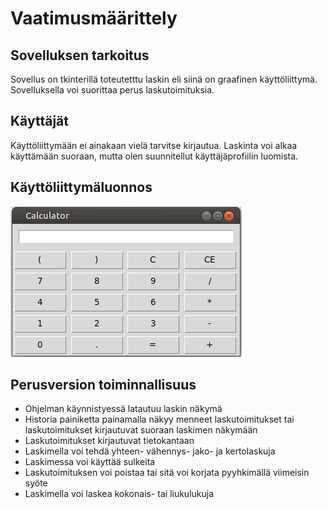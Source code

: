 # Vaatimusmäärittely

## Sovelluksen tarkoitus

Sovellus on tkinterillä toteutetttu laskin eli siinä on graafinen käyttöliittymä. Sovelluksella voi suorittaa perus laskutoimituksia.

## Käyttäjät

Käyttöliittymään ei ainakaan vielä tarvitse kirjautua. Laskinta voi alkaa käyttämään suoraan, mutta olen suunnitellut käyttäjäprofiilin luomista.

## Käyttöliittymäluonnos

![](./images/calculator.png)

## Perusversion toiminnallisuus

- Ohjelman käynnistyessä latautuu laskin näkymä
- Historia painiketta painamalla näkyy menneet laskutoimitukset tai laskutoimitukset kirjautuvat suoraan laskimen näkymään
- Laskutoimitukset kirjautuvat tietokantaan
- Laskimella voi tehdä yhteen- vähennys- jako- ja kertolaskuja
- Laskimessa voi käyttää sulkeita
- Laskutoimituksen voi poistaa tai sitä voi korjata pyyhkimällä viimeisin syöte
- Laskimella voi laskea kokonais- tai liukulukuja